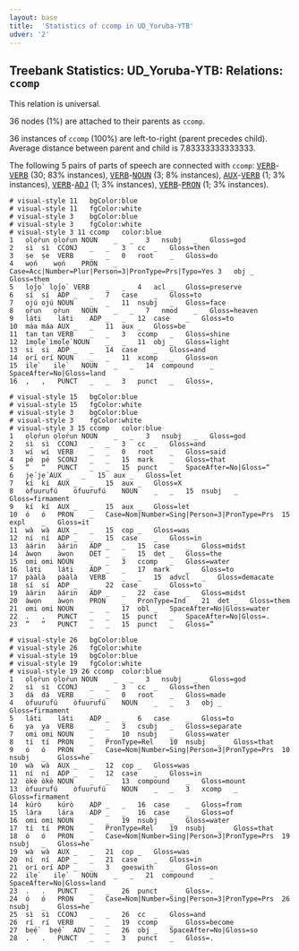 ```yaml
---
layout: base
title:  'Statistics of ccomp in UD_Yoruba-YTB'
udver: '2'
---
```


## Treebank Statistics: UD_Yoruba-YTB: Relations: `ccomp`

This relation is universal.

36 nodes (1%) are attached to their parents as `ccomp`.

36 instances of `ccomp` (100%) are left-to-right (parent precedes child).
Average distance between parent and child is 7.83333333333333.

The following 5 pairs of parts of speech are connected with `ccomp`: <tt><a href="yo_ytb-pos-VERB.html">VERB</a></tt>-<tt><a href="yo_ytb-pos-VERB.html">VERB</a></tt> (30; 83% instances), <tt><a href="yo_ytb-pos-VERB.html">VERB</a></tt>-<tt><a href="yo_ytb-pos-NOUN.html">NOUN</a></tt> (3; 8% instances), <tt><a href="yo_ytb-pos-AUX.html">AUX</a></tt>-<tt><a href="yo_ytb-pos-VERB.html">VERB</a></tt> (1; 3% instances), <tt><a href="yo_ytb-pos-VERB.html">VERB</a></tt>-<tt><a href="yo_ytb-pos-ADJ.html">ADJ</a></tt> (1; 3% instances), <tt><a href="yo_ytb-pos-VERB.html">VERB</a></tt>-<tt><a href="yo_ytb-pos-PRON.html">PRON</a></tt> (1; 3% instances).


~~~ conllu
# visual-style 11	bgColor:blue
# visual-style 11	fgColor:white
# visual-style 3	bgColor:blue
# visual-style 3	fgColor:white
# visual-style 3 11 ccomp	color:blue
1	ọlọ́run	ọlọ́run	NOUN	_	_	3	nsubj	_	Gloss=god
2	sì	sì	CCONJ	_	_	3	cc	_	Gloss=then
3	ṣe	ṣe	VERB	_	_	0	root	_	Gloss=do
4	wọ́n	wọ́n	PRON	_	Case=Acc|Number=Plur|Person=3|PronType=Prs|Typo=Yes	3	obj	_	Gloss=them
5	lọ́jọ̀	lọ́jọ̀	VERB	_	_	4	acl	_	Gloss=preserve
6	sí	sí	ADP	_	_	7	case	_	Gloss=to
7	ojú	ojú	NOUN	_	_	11	nsubj	_	Gloss=face
8	ọ̀run	ọ̀run	NOUN	_	_	7	nmod	_	Gloss=heaven
9	láti	láti	ADP	_	_	12	case	_	Gloss=to
10	máa	máa	AUX	_	_	11	aux	_	Gloss=be
11	tan	tan	VERB	_	_	3	ccomp	_	Gloss=shine
12	ìmọ́lẹ̀	ìmọ́lẹ̀	NOUN	_	_	11	obj	_	Gloss=light
13	si	si	ADP	_	_	14	case	_	Gloss=and
14	orí	orí	NOUN	_	_	11	xcomp	_	Gloss=on
15	ilẹ̀	ilẹ̀	NOUN	_	_	14	compound	_	SpaceAfter=No|Gloss=land
16	,	,	PUNCT	_	_	3	punct	_	Gloss=,

~~~


~~~ conllu
# visual-style 15	bgColor:blue
# visual-style 15	fgColor:white
# visual-style 3	bgColor:blue
# visual-style 3	fgColor:white
# visual-style 3 15 ccomp	color:blue
1	ọlọ́run	ọlọ́run	NOUN	_	_	3	nsubj	_	Gloss=god
2	sì	sì	CCONJ	_	_	3	cc	_	Gloss=and
3	wí	wí	VERB	_	_	0	root	_	Gloss=said
4	pé	pé	SCONJ	_	_	15	mark	_	Gloss=that
5	“	“	PUNCT	_	_	15	punct	_	SpaceAfter=No|Gloss=“
6	jẹ́	jẹ́	AUX	_	_	15	aux	_	Gloss=let
7	kí	kí	AUX	_	_	15	aux	_	Gloss=X
8	òfuurufú	òfuurufú	NOUN	_	_	15	nsubj	_	Gloss=firmament
9	kí	kí	AUX	_	_	15	aux	_	Gloss=let
10	ó	ó	PRON	_	Case=Nom|Number=Sing|Person=3|PronType=Prs	15	expl	_	Gloss=it
11	wà	wà	AUX	_	_	15	cop	_	Gloss=was
12	ní	ní	ADP	_	_	15	case	_	Gloss=in
13	àárin	àárin	ADP	_	_	15	case	_	Gloss=midst
14	àwọn	àwọn	DET	_	_	15	det	_	Gloss=the
15	omi	omi	NOUN	_	_	3	ccomp	_	Gloss=water
16	láti	láti	ADP	_	_	17	mark	_	Gloss=to
17	pààlà	pààlà	VERB	_	_	15	advcl	_	Gloss=demacate
18	sí	sí	ADP	_	_	22	case	_	Gloss=to
19	àárin	àárin	ADP	_	_	22	case	_	Gloss=midst
20	àwọn	àwọn	PRON	_	PronType=Ind	21	det	_	Gloss=them
21	omi	omi	NOUN	_	_	17	obl	_	SpaceAfter=No|Gloss=water
22	.	.	PUNCT	_	_	15	punct	_	SpaceAfter=No|Gloss=.
23	”	”	PUNCT	_	_	15	punct	_	Gloss=”

~~~


~~~ conllu
# visual-style 26	bgColor:blue
# visual-style 26	fgColor:white
# visual-style 19	bgColor:blue
# visual-style 19	fgColor:white
# visual-style 19 26 ccomp	color:blue
1	ọlọ́run	ọlọ́run	NOUN	_	_	3	nsubj	_	Gloss=god
2	sì	sì	CCONJ	_	_	3	cc	_	Gloss=then
3	dá	dá	VERB	_	_	0	root	_	Gloss=made
4	òfuurufú	òfuurufú	NOUN	_	_	3	obj	_	Gloss=firmament
5	láti	láti	ADP	_	_	6	case	_	Gloss=to
6	ya	ya	VERB	_	_	3	csubj	_	Gloss=separate
7	omi	omi	NOUN	_	_	10	nsubj	_	Gloss=water
8	tí	tí	PRON	_	PronType=Rel	10	nsubj	_	Gloss=that
9	ó	ó	PRON	_	Case=Nom|Number=Sing|Person=3|PronType=Prs	10	nsubj	_	Gloss=he
10	wà	wà	AUX	_	_	12	cop	_	Gloss=was
11	ní	ní	ADP	_	_	12	case	_	Gloss=in
12	òkè	òkè	NOUN	_	_	13	compound	_	Gloss=mount
13	òfuurufú	òfuurufú	NOUN	_	_	3	xcomp	_	Gloss=firmament
14	kúrò	kúrò	ADP	_	_	16	case	_	Gloss=from
15	lára	lára	ADP	_	_	16	case	_	Gloss=of
16	omi	omi	NOUN	_	_	19	nsubj	_	Gloss=water
17	tí	tí	PRON	_	PronType=Rel	19	nsubj	_	Gloss=that
18	ó	ó	PRON	_	Case=Nom|Number=Sing|Person=3|PronType=Prs	19	nsubj	_	Gloss=he
19	wà	wà	AUX	_	_	21	cop	_	Gloss=was
20	ní	ní	ADP	_	_	21	case	_	Gloss=in
21	orí	orí	ADP	_	_	3	goeswith	_	Gloss=on
22	ilẹ̀	ilẹ̀	NOUN	_	_	21	compound	_	SpaceAfter=No|Gloss=land
23	.	.	PUNCT	_	_	26	punct	_	Gloss=.
24	ó	ó	PRON	_	Case=Nom|Number=Sing|Person=3|PronType=Prs	26	nsubj	_	Gloss=he
25	sì	sì	CCONJ	_	_	26	cc	_	Gloss=and
26	rí	rí	VERB	_	_	19	ccomp	_	Gloss=become
27	bẹ́ẹ̀	bẹ́ẹ̀	ADV	_	_	26	obj	_	SpaceAfter=No|Gloss=so
28	.	.	PUNCT	_	_	3	punct	_	Gloss=.

~~~



